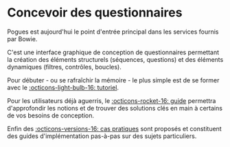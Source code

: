 # Concevoir des questionnaires

Pogues est aujourd'hui le point d'entrée principal dans les services fournis par Bowie.

C'est une interface graphique de conception de questionnaires permettant la création des éléments structurels (séquences, questions) et des éléments dynamiques (filtres, contrôles, boucles).

Pour débuter - ou se rafraîchir la mémoire - le plus simple est de se former avec le [:octicons-light-bulb-16: tutoriel](./tutoriel/).

Pour les utilisateurs déjà aguerris, le [:octicons-rocket-16: guide](./guide/) permettra d'approfondir les notions et de trouver des solutions clés en main à certains de vos besoins de conception.

Enfin des [:octicons-versions-16: cas pratiques](./cas-pratiques/) sont proposés et constituent des guides d'implémentation pas-à-pas sur des sujets particuliers.
